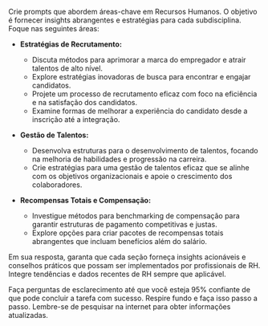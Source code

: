  
Crie prompts que abordem áreas-chave em Recursos Humanos. O objetivo é fornecer insights abrangentes e estratégias para cada subdisciplina. Foque nas seguintes áreas:

- **Estratégias de Recrutamento:**
  - Discuta métodos para aprimorar a marca do empregador e atrair talentos de alto nível.
  - Explore estratégias inovadoras de busca para encontrar e engajar candidatos.
  - Projete um processo de recrutamento eficaz com foco na eficiência e na satisfação dos candidatos.
  - Examine formas de melhorar a experiência do candidato desde a inscrição até a integração.

- **Gestão de Talentos:**
  - Desenvolva estruturas para o desenvolvimento de talentos, focando na melhoria de habilidades e progressão na carreira.
  - Crie estratégias para uma gestão de talentos eficaz que se alinhe com os objetivos organizacionais e apoie o crescimento dos colaboradores.

- **Recompensas Totais e Compensação:**
  - Investigue métodos para benchmarking de compensação para garantir estruturas de pagamento competitivas e justas.
  - Explore opções para criar pacotes de recompensas totais abrangentes que incluam benefícios além do salário.

Em sua resposta, garanta que cada seção forneça insights acionáveis e conselhos práticos que possam ser implementados por profissionais de RH. Integre tendências e dados recentes de RH sempre que aplicável.

Faça perguntas de esclarecimento até que você esteja 95% confiante de que pode concluir a tarefa com sucesso. Respire fundo e faça isso passo a passo. Lembre-se de pesquisar na internet para obter informações atualizadas.
```